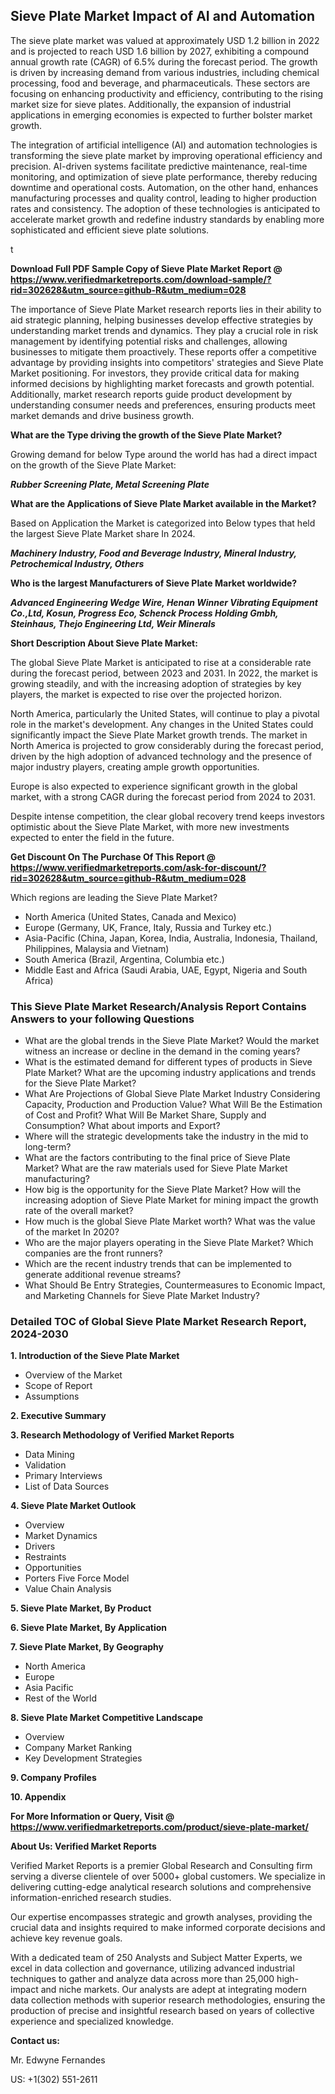 <h2>Sieve Plate Market Impact of AI and Automation</h2><p>The sieve plate market was valued at approximately USD 1.2 billion in 2022 and is projected to reach USD 1.6 billion by 2027, exhibiting a compound annual growth rate (CAGR) of 6.5% during the forecast period. The growth is driven by increasing demand from various industries, including chemical processing, food and beverage, and pharmaceuticals. These sectors are focusing on enhancing productivity and efficiency, contributing to the rising market size for sieve plates. Additionally, the expansion of industrial applications in emerging economies is expected to further bolster market growth.</p><p>The integration of artificial intelligence (AI) and automation technologies is transforming the sieve plate market by improving operational efficiency and precision. AI-driven systems facilitate predictive maintenance, real-time monitoring, and optimization of sieve plate performance, thereby reducing downtime and operational costs. Automation, on the other hand, enhances manufacturing processes and quality control, leading to higher production rates and consistency. The adoption of these technologies is anticipated to accelerate market growth and redefine industry standards by enabling more sophisticated and efficient sieve plate solutions.</p>t</p><p id="" class=""><strong>Download Full PDF Sample Copy of Sieve Plate Market Report @ <a href="https://www.verifiedmarketreports.com/download-sample/?rid=302628&utm_source=github-R&utm_medium=028" target="_blank">https://www.verifiedmarketreports.com/download-sample/?rid=302628&utm_source=github-R&utm_medium=028</a></strong></p><p>The importance of&nbsp;Sieve Plate Market research reports lies in their ability to aid strategic planning, helping businesses develop effective strategies by understanding market trends and dynamics. They play a crucial role in risk management by identifying potential risks and challenges, allowing businesses to mitigate them proactively. These reports offer a competitive advantage by providing insights into competitors' strategies and Sieve Plate Market positioning. For investors, they provide critical data for making informed decisions by highlighting market forecasts and growth potential. Additionally, market research reports guide product development by understanding consumer needs and preferences, ensuring products meet market demands and drive business growth.</p><p><strong>What are the&nbsp;Type driving the growth of the Sieve Plate Market?</strong></p><p id="" class="">Growing demand for below Type around the world has had a direct impact on the growth of the Sieve Plate Market:</p><em><strong>Rubber Screening Plate, Metal Screening Plate</strong></em></p><strong>What are the&nbsp;Applications&nbsp;of Sieve Plate Market available in the Market?</strong></p><p id="" class="">Based on Application the Market is categorized into Below types that held the largest Sieve Plate Market share In 2024.</p><em><strong>Machinery Industry, Food and Beverage Industry, Mineral Industry, Petrochemical Industry, Others</strong></em></p><strong>Who is the largest Manufacturers of Sieve Plate Market worldwide?</strong></p><p><em><strong>Advanced Engineering Wedge Wire, Henan Winner Vibrating Equipment Co.,Ltd, Kosun, Progress Eco, Schenck Process Holding Gmbh, Steinhaus, Thejo Engineering Ltd, Weir Minerals</strong></em></p><p id="" class=""><strong>Short Description About Sieve Plate Market:</strong></p><p>The global Sieve Plate Market is anticipated to rise at a considerable rate during the forecast period, between 2023 and 2031. In 2022, the market is growing steadily, and with the increasing adoption of strategies by key players, the market is expected to rise over the projected horizon.</p><p>North America, particularly the United States, will continue to play a pivotal role in the market's development. Any changes in the United States could significantly impact the Sieve Plate Market growth trends. The market in North America is projected to grow considerably during the forecast period, driven by the high adoption of advanced technology and the presence of major industry players, creating ample growth opportunities.</p><p>Europe is also expected to experience significant growth in the global market, with a strong CAGR during the forecast period from 2024 to 2031.</p><p>Despite intense competition, the clear global recovery trend keeps investors optimistic about the Sieve Plate Market, with more new investments expected to enter the field in the future.</p><p id="" class=""><strong>Get Discount On The Purchase Of This Report @ <a href="https://www.verifiedmarketreports.com/ask-for-discount/?rid=302628&utm_source=github-R&utm_medium=028" target="_blank">https://www.verifiedmarketreports.com/ask-for-discount/?rid=302628&utm_source=github-R&utm_medium=028</a></strong></p>Which regions are leading the Sieve Plate Market?</p><ul><li>North America (United States, Canada and Mexico)</li><li>Europe (Germany, UK, France, Italy, Russia and Turkey etc.)</li><li>Asia-Pacific (China, Japan, Korea, India, Australia, Indonesia, Thailand, Philippines, Malaysia and Vietnam)</li><li>South America (Brazil, Argentina, Columbia etc.)</li><li>Middle East and Africa (Saudi Arabia, UAE, Egypt, Nigeria and South Africa)</li></ul><h3 id="" class="">This Sieve Plate Market Research/Analysis Report Contains Answers to your following Questions</h3><ul><li>What are the global trends in the Sieve Plate Market? Would the market witness an increase or decline in the demand in the coming years?</li><li>What is the estimated demand for different types of products in Sieve Plate Market? What are the upcoming industry applications and trends for the Sieve Plate Market?</li><li>What Are Projections of Global Sieve Plate Market Industry Considering Capacity, Production and Production Value? What Will Be the Estimation of Cost and Profit? What Will Be Market Share, Supply and Consumption? What about imports and Export?</li><li>Where will the strategic developments take the industry in the mid to long-term?</li><li>What are the factors contributing to the final price of Sieve Plate Market? What are the raw materials used for Sieve Plate Market manufacturing?</li><li>How big is the opportunity for the Sieve Plate Market? How will the increasing adoption of Sieve Plate Market for mining impact the growth rate of the overall market?</li><li>How much is the global Sieve Plate Market worth? What was the value of the market In 2020?</li><li>Who are the major players operating in the Sieve Plate Market? Which companies are the front runners?</li><li>Which are the recent industry trends that can be implemented to generate additional revenue streams?</li><li>What Should Be Entry Strategies, Countermeasures to Economic Impact, and Marketing Channels for Sieve Plate Market Industry?</li></ul><h3 id="" class="">Detailed TOC of Global Sieve Plate Market Research Report, 2024-2030</h3><p id="" class=""><strong>1. Introduction of the Sieve Plate Market</strong></p><ul><li>Overview of the Market</li><li>Scope of Report</li><li>Assumptions</li></ul><p id="" class=""><strong>2. Executive Summary</strong></p><p id="" class=""><strong>3. Research Methodology of Verified Market Reports</strong></p><ul><li>Data Mining</li><li>Validation</li><li>Primary Interviews</li><li>List of Data Sources</li></ul><p id="" class=""><strong>4. Sieve Plate Market Outlook</strong></p><ul><li>Overview</li><li>Market Dynamics</li><li>Drivers</li><li>Restraints</li><li>Opportunities</li><li>Porters Five Force Model</li><li>Value Chain Analysis</li></ul><p id="" class=""><strong>5. Sieve Plate Market, By Product</strong></p><p id="" class=""><strong>6. Sieve Plate Market, By Application</strong></p><p id="" class=""><strong>7. Sieve Plate Market, By Geography</strong></p><ul><li>North America</li><li>Europe</li><li>Asia Pacific</li><li>Rest of the World</li></ul><p id="" class=""><strong>8. Sieve Plate Market Competitive Landscape</strong></p><ul><li>Overview</li><li>Company Market Ranking</li><li>Key Development Strategies</li></ul><p id="" class=""><strong>9. Company Profiles</strong></p><p id="" class=""><strong>10. Appendix</strong></p><p id="" class=""><strong>For More Information or Query, Visit @ <a href="https://www.verifiedmarketreports.com/product/sieve-plate-market/" target="_blank">https://www.verifiedmarketreports.com/product/sieve-plate-market/</a></strong></p><p id="" class=""><strong>About Us: Verified Market Reports</strong></p><p id="" class="">Verified Market Reports is a premier Global Research and Consulting firm serving a diverse clientele of over 5000+ global customers. We specialize in delivering cutting-edge analytical research solutions and comprehensive information-enriched research studies.</p><p id="" class="">Our expertise encompasses strategic and growth analyses, providing the crucial data and insights required to make informed corporate decisions and achieve key revenue goals.</p><p id="" class="">With a dedicated team of 250 Analysts and Subject Matter Experts, we excel in data collection and governance, utilizing advanced industrial techniques to gather and analyze data across more than 25,000 high-impact and niche markets. Our analysts are adept at integrating modern data collection methods with superior research methodologies, ensuring the production of precise and insightful research based on years of collective experience and specialized knowledge.</p><p id="" class=""><strong>Contact us:</strong></p><p id="" class="">Mr. Edwyne Fernandes</p><p id="" class="">US: +1(302) 551-2611</p>